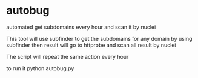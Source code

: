 # autobug
automated get subdomains every hour and scan it by nuclei

This tool will use subfinder to get the subdomains for any domain by using subfinder then result will go to httprobe and scan all result by nuclei

The script will repeat the same action every hour

to run it
python autobug.py
